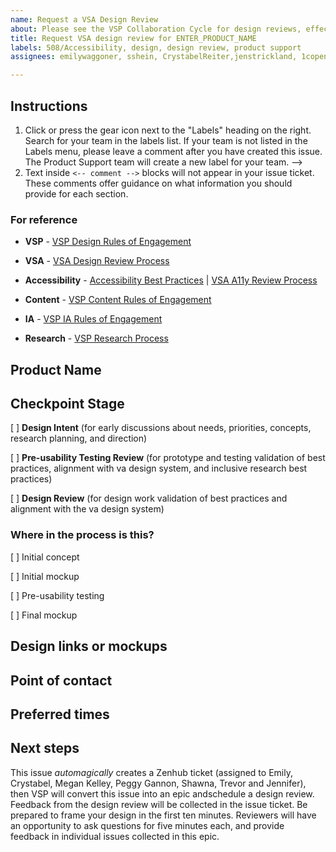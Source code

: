```yaml
---
name: Request a VSA Design Review
about: Please see the VSP Collaboration Cycle for design reviews, effective March 2020
title: Request VSA design review for ENTER_PRODUCT_NAME
labels: 508/Accessibility, design, design review, product support
assignees: emilywaggoner, sshein, CrystabelReiter,jenstrickland, 1copenut, tzelei123, meganhkelley, peggygannon

---
```


## Instructions

1. Click or press the gear icon next to the "Labels" heading on the right. Search for your team in the labels list. If your team is not listed in the Labels menu, please leave a comment after you have created this issue. The Product Support team will create a new label for your team. -->
2. Text inside `<-- comment -->` blocks will not appear in your issue ticket. These comments offer guidance on what information you should provide for each section.

### For reference

* **VSP** - [VSP Design Rules of Engagement](https://github.com/department-of-veterans-affairs/va.gov-team/blob/master/platform/design/working-with-platform-design-team.md)

* **VSA** - [VSA Design Review Process](https://github.com/department-of-veterans-affairs/va.gov-team/blob/master/teams/vsa/accessibility/review-process.md#design-review)

* **Accessibility** - [Accessibility Best Practices](https://github.com/department-of-veterans-affairs/va.gov-team/blob/master/platform/accessibility/508-accessibility-best-practices.md) | [VSA A11y Review Process](https://github.com/department-of-veterans-affairs/va.gov-team/blob/master/teams/vsa/accessibility/review-process.md)

* **Content** - [VSP Content Rules of Engagement](https://github.com/department-of-veterans-affairs/va.gov-team/blob/master/platform/content/content-review-process.md)

* **IA** - [VSP IA Rules of Engagement](https://github.com/department-of-veterans-affairs/va.gov-team/blob/master/platform/information-architecture/working-with-ia.md)

* **Research** - [VSP Research Process](https://github.com/department-of-veterans-affairs/va.gov-team/blob/master/platform/research/research-process.md)

## Product Name

<!-- Add your product name on the next line -->

## Checkpoint Stage

<!-- What stage are you at? -->

[ ] **Design Intent** (for early discussions about needs, priorities, concepts, research planning, and direction)

[ ] **Pre-usability Testing Review** (for prototype and testing validation of best practices, alignment with va design system, and inclusive research best practices)

[ ] **Design Review** (for design work validation of best practices and alignment with the va design system)


### Where in the process is this? 

[ ] Initial concept

[ ] Initial mockup

[ ] Pre-usability testing

[ ] Final mockup


## Design links or mockups

<!-- Include screenshots or links to designs or prototypes -->

## Point of contact

<!-- Add your name on the next line -->

## Preferred times

<!-- Include any preferred times or dates on the next line -->

## Next steps

This issue *automagically* creates a Zenhub ticket (assigned to Emily, Crystabel, Megan Kelley, Peggy Gannon, Shawna, Trevor and Jennifer), then VSP will convert this issue into an epic andschedule a design review. Feedback from the design review will be collected in the issue ticket. Be prepared to frame your design in the first ten minutes. Reviewers will have an opportunity to ask questions for five minutes each, and provide feedback in individual issues collected in this epic.
